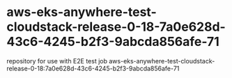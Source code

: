# aws-eks-anywhere-test-cloudstack-release-0-18-7a0e628d-43c6-4245-b2f3-9abcda856afe-71
repository for use with E2E test job aws-eks-anywhere-test-cloudstack-release-0-18:7a0e628d-43c6-4245-b2f3-9abcda856afe-71
